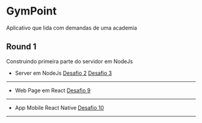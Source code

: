 # GymPoint
Aplicativo que lida com  demandas de uma academia

## Round 1

Construindo primeira parte do servidor em NodeJs

- Server em NodeJs
[Desafio 2]('./docs/Desafio2.md') 
[Desafio 3]('./docs/Desafio2.md') 

---
- Web Page em React
[Desafio 9]('./docs/Desafio2.md') 

---

- App Mobile React Native
[Desafio 10]('./docs/Desafio2.md') 

---


